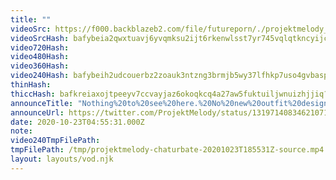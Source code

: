 ```yaml
---
title: ""
videoSrc: https://f000.backblazeb2.com/file/futureporn/./projektmelody_2020-10-23_18-48-23.mkv
videoSrcHash: bafybeia2qwxtuavj6yvqmksu2ijt6rkenwlsst7yr745vqlqtkncyijcdu?filename=projektmelody-chaturbate-20201023T185531Z-source.mp4
video720Hash: 
video480Hash: 
video360Hash: 
video240Hash: bafybeih2udcouerbz2zoauk3ntzng3brmjb5wy37lfhkp7uso4gvbaspfa?filename=projektmelody-chaturbate-20201023T185531Z-240p.mp4
thinHash: 
thiccHash: bafkreiaxojtpeeyv7ccvayjaz6okoqkcq4a27aw5fuktuiljwnuizhjjiq?filename=20201023T185531Z-thicc.jpg
announceTitle: "Nothing%20to%20see%20here.%20No%20new%20outfit%20designed%20by%20%40LichVtuber%20today.%20Nah%2C%20that%27d%20be%20crazy."
announceUrl: https://twitter.com/ProjektMelody/status/1319714083462107139
date: 2020-10-23T04:55:31.000Z
note: 
video240TmpFilePath: 
tmpFilePath: /tmp/projektmelody-chaturbate-20201023T185531Z-source.mp4
layout: layouts/vod.njk
---
```

